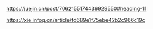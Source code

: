 https://juejin.cn/post/7062155174436929550#heading-11

https://xie.infoq.cn/article/fd689e1f75ebe42b2c966c19c